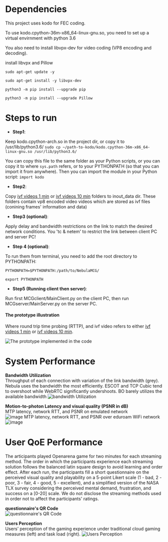 # Dependencies
This project uses kodo for FEC coding. 

To use kodo.cpython-36m-x86_64-linux-gnu.so, you need to set up a virtual envirnment with python 3.6

You also need to install libvpx-dev for video coding (VP8 encoding and decoding).

install libvpx and Pillow

```sudo apt-get update -y```

```sudo apt-get install -y libvpx-dev```

```python3 -m pip install --upgrade pip```

```python3 -m pip install --upgrade Pillow```

# Steps to run

- **Step1**:

Keep kodo.cpython-arch.so in the project dir, or copy it to /usr/lib/python3.6/
```sudo cp ~/path-to-kodo/kodo.cpython-36m-x86_64-linux-gnu.so /usr/lib/python3.6/```

You can copy this file to the same folder as your Python scripts, or you can copy it to where ```sys.path``` refers, or to your PYTHONPATH (so that you can import it from anywhere).
Then you can import the module in your Python script:
```import kodo```

- **Step2**:

Copy [ivf videos 1 min][1] or [ivf videos 10 min][2] folders to inout_data dir.
These folders contain vp8 encoded video videos which are stored as ivf files (conining frames' information and data)

- **Step3 (optional)**:

Apply delay and bandwidth restrictions on the link to match the desired network conditions.
You 'tc & netem' to restrict the link between client PC and server PC!

- **Step 4 (optional)**:

To run them from terminal, you need to add the root directory to PYTHONPATH:

```PYTHONPATH=$PYTHONPATH:/path/to/NebulaMCG/```

```export PYTHONPATH```

- **Step5 (Running client then server)**:

Run first MCGclient/MainClient.py on the client PC, then run MCGserver/MainServer.py on the server PC.



#### The prototype illustration
Where round trip time probing (RTTP), and ivf video refers to either [ivf videos 1 min][1] or [ivf videos 10 min][2]. 

![The prototype implemented in the code](gamestreaming_prototype.png)
<!-- <img src="gamestreaming_prototype.png"
     alt="The prototype implemented in the code"
     style="float: left; margin-right: 10px;" /> -->

# System Performance 
**Bandwidth Utilization**<br>
Throughput of each connection with variation of the link bandwidth (grey). Nebula uses the bandwidth the most efficiently.
ESCOT and TCP Cubic tend to overshoot while WebRTC significantly undershoots. BO barely utilizes the available bandwidth
![bandwidth Utilization](https://user-images.githubusercontent.com/62985331/193544493-cb9b5985-0cae-4cb4-88f0-202689493db6.png)

**Motion-to-photon Latency and visual quality (PSNR in dB)**<br>
 MTP latency, network RTT, and PSNR on emulated network<br>
![image](https://user-images.githubusercontent.com/62985331/193545069-c45ea659-e32d-4055-bcce-781dbcb909ab.png)
MTP latency, network RTT, and PSNR over eduroam WiFi network <br>
![image](https://user-images.githubusercontent.com/62985331/193545489-3e4d2ac9-7197-4bd8-a862-04ac2849050e.png)



# User QoE Performance
The articipants played Openarena game for two minutes for each streaming method. The order in which the participants experience each streaming solution follows the balanced latin square design to avoid learning and order effect.  After each run, the participants fill a short questionnaire on the perceived visual quality and playability on a 5-point Likert scale (1 - bad, 2 - poor, 3 - fair, 4 - good, 5 - excellent), and a simplified version of the NASA TLX survey considering the perceived mental demand, frustration, and success on a [0-20] scale. We do not disclose the streaming methods used in order not to affect the participants' ratings.

**questionnaire's QR Code** <br>
 ![questionnaire's QR Code](https://user-images.githubusercontent.com/62985331/193541350-98b24f0d-deae-49e4-86ca-c6593d46f11a.png)
 
 **Users Perception** <br>
 Users’ perception of the gaming experience under traditional cloud gaming measures (left) and task load (right). 
 ![Users Perception](https://user-images.githubusercontent.com/62985331/193543419-46efe5c8-f836-4e0d-9fcb-f54e2cb03de3.png)



[1]: https://www.dropbox.com/sh/0ad9g4m9ww6ro9z/AACdf4FxtMcdJ0mKwk3ee8Y0a?dl=0
[2]: https://www.dropbox.com/sh/j9lkhs1x331w9z0/AAB_wa7yR8fq0EJH91tpIdz3a?dl=0

